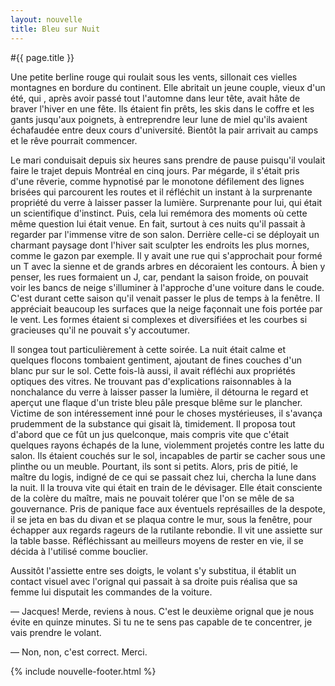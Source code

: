 ```yaml
---
layout: nouvelle
title: Bleu sur Nuit
---
```


#{{ page.title }}

Une petite berline rouge qui roulait sous les vents, sillonait ces vielles montagnes en bordure du continent. Elle abritait un jeune couple, vieux d'un été, qui , après avoir passé tout  l'automne dans leur tête, avait hâte de braver l'hiver en une fête. Ils étaient fin prêts, les skis dans le coffre et les gants jusqu'aux poignets, à entreprendre leur lune de miel qu'ils avaient échafaudée entre deux cours d'université. Bientôt la pair arrivait au camps et le rêve pourrait commencer.

Le mari conduisait depuis six heures sans prendre de pause puisqu'il voulait faire le trajet depuis Montréal en cinq jours. Par mégarde, il s'était pris d'une rêverie, comme hypnotisé par le monotone défilement des lignes brisées qui parcourent les routes et il réfléchit un instant à la surprenante propriété du verre à laisser passer la lumière. Surprenante pour lui, qui était un scientifique d'instinct. Puis, cela lui remémora des moments où cette même question lui était venue. En fait, surtout à ces nuits qu'il passait à regarder par l'immense vitre de son salon. Derrière celle-ci se déployait un charmant paysage dont l'hiver sait sculpter les endroits les plus mornes, comme le gazon par exemple. Il y avait une rue qui s'approchait pour formé un T avec la sienne et de grands arbres en décoraient les contours. À bien y penser, les rues formaient un J, car, pendant la saison froide, on pouvait voir les bancs de neige s'illuminer à l'approche d'une voiture dans le coude. C'est durant cette saison qu'il venait passer le plus de temps à la fenêtre. Il appréciait beaucoup les surfaces que la neige façonnait une fois portée par le vent. Les formes étaient si complexes et diversifiées et les courbes si gracieuses qu'il ne pouvait s'y accoutumer.

Il songea tout particulièrement à cette soirée. La nuit était calme et quelques flocons tombaient gentiment, ajoutant de fines couches d'un blanc pur sur le sol. Cette fois-là aussi, il avait réfléchi aux propriétés optiques des vitres. Ne trouvant pas d'explications raisonnables à la nonchalance du verre à laisser passer la lumière, il détourna le regard et aperçut une flaque d'un triste bleu pâle presque blême sur le plancher. Victime de son intéressement inné pour le choses mystérieuses, il s'avança prudemment de la substance qui gisait là, timidement. Il proposa tout d'abord que ce fût un jus quelconque, mais compris vite que c'était quelques rayons échapés de la lune, violemment projetés contre les latte du salon. Ils étaient couchés sur le sol, incapables de partir se cacher sous une plinthe ou un meuble. Pourtant, ils sont si petits. Alors, pris de pitié, le maître du logis, indigné de ce qui se passait chez lui, chercha la lune dans la nuit. Il la trouva vite qui était en train de le dévisager. Elle était consciente de la colère du maître, mais ne pouvait tolérer que l'on se mêle de sa gouvernance. Pris de panique face aux éventuels représailles de la despote, il  se jeta en bas du divan et se plaqua contre le mur, sous la fenêtre, pour échapper aux regards rageurs de la rutilante rebondie. Il vit une assiette sur la table basse. Réfléchissant au meilleurs moyens de rester en vie, il se décida à l'utilisé comme bouclier.

Aussitôt l'assiette entre ses doigts, le volant s'y substitua, il établit un contact visuel avec l'orignal qui passait à sa droite puis réalisa que sa femme lui disputait les commandes de la voiture. 

&mdash; Jacques! Merde, reviens à nous. C'est le deuxième orignal que je nous évite en quinze minutes. Si tu ne te sens pas capable de te concentrer, je vais prendre le volant.

&mdash; Non, non, c'est correct. Merci.

{% include nouvelle-footer.html %}